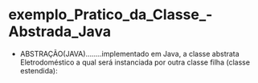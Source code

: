 # exemplo_Pratico_da_Classe_-Abstrada_Java
- ABSTRAÇÃO(JAVA)........implementado em Java, a classe abstrata Eletrodoméstico a qual será instanciada por outra classe filha (classe estendida):
